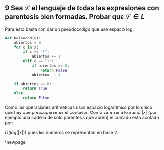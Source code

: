 ## 9  Sea $\mathcal{L}$ el lenguaje de todas las expresiones con parentesis bien formadas. Probar que $\mathcal{L} \in L$

Para esto basta con dar un pseudocodigo que use espacio log.

```py
def balanced(x):
    abiertos = 0 
    for c in x:
        if c == "(":
            abiertos += 1
        elif c == ")":
            if abiertos == 0:
                return False
            abiertos -= 1
    
    if abiertos == 0:
        return True
    else:
        return False
```

Como las operaciones aritmeticas usan espacio logaritmico por lo unico que hay que preocuparse es el contador.
Como va a ser a lo sumo |x| (por ejemplo una cadena de solo parentesis que abren) el contado esta acotado por:

$O(log(|x|))$ pues los numeros se representan en base 2.

\newpage